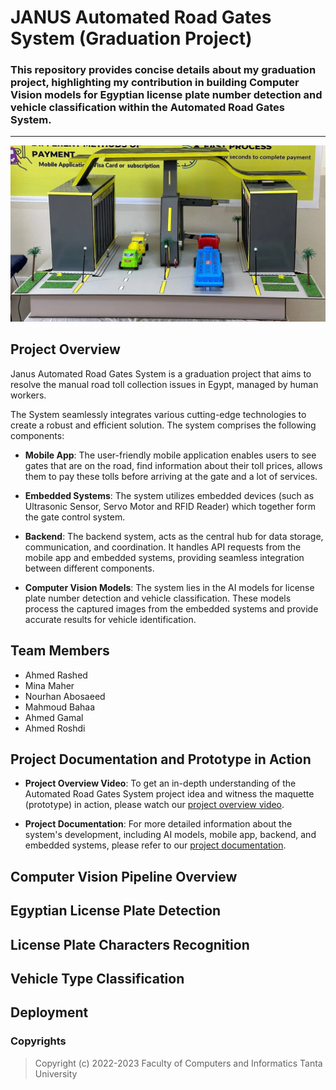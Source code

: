 # JANUS Automated Road Gates System (Graduation Project)
### This repository provides concise details about my graduation project, highlighting my contribution in building Computer Vision models for Egyptian license plate number detection and vehicle classification within the Automated Road Gates System.


---
![Project Maquette](images/maquette.jpg)


## Project Overview

Janus Automated Road Gates System is a graduation project that aims to resolve the manual road toll collection issues in Egypt, managed by human workers.

The System seamlessly integrates various cutting-edge technologies to create a robust and efficient solution. The system comprises the following components:

- **Mobile App**: The user-friendly mobile application enables users to see gates that are on the road, find information about their toll prices, allows them to pay these tolls before arriving at the gate and a lot of services.

- **Embedded Systems**: The system utilizes embedded devices (such as Ultrasonic Sensor, Servo Motor and RFID Reader) which together form the gate control system.
  
- **Backend**: The backend system, acts as the central hub for data storage, communication, and coordination. It handles API requests from the mobile app and embedded systems, providing seamless integration between different components.

- **Computer Vision Models**: The system lies in the AI models for license plate number detection and vehicle classification. These models process the captured images from the embedded systems and provide accurate results for vehicle identification.
  

## Team Members

- Ahmed Rashed
- Mina Maher
- Nourhan Abosaeed
- Mahmoud Bahaa
- Ahmed Gamal
- Ahmed Roshdi
  

## Project Documentation and Prototype in Action

- **Project Overview Video**: To get an in-depth understanding of the Automated Road Gates System project idea and witness the maquette (prototype) in action, please watch our [project overview video](https://www.youtube.com/watch?v=kQZk_uqAZas).

- **Project Documentation**: For more detailed information about the system's development, including AI models, mobile app, backend, and embedded systems, please refer to our [project documentation](https://drive.google.com/file/d/1yGR7fPZQpwTrd-XG2_s_ieb8_UddPjKI/view).

## Computer Vision Pipeline Overview


## Egyptian License Plate Detection


## License Plate Characters Recognition


## Vehicle Type Classification


## Deployment


### Copyrights

>Copyright (c) 2022-2023 Faculty of Computers and Informatics Tanta University 
